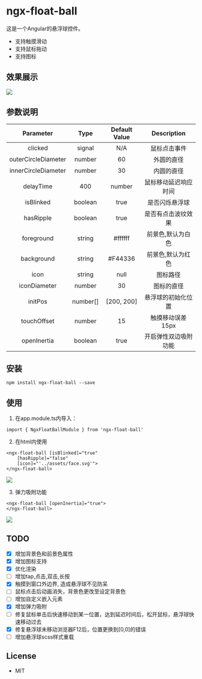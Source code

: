 # ngx-float-ball

这是一个Angular的悬浮球控件。

- 支持触摸滑动
- 支持鼠标拖动
- 支持图标

## 效果展示

![](http://fly-share-image.oss-cn-beijing.aliyuncs.com/18-9-4/97750938.jpg)

## 参数说明

Parameter | Type | Default Value | Description
:---:|:---:|:---:|:---:
clicked | signal | N/A | 鼠标点击事件
outerCircleDiameter | number | 60 | 外圆的直径
innerCircleDiameter | number | 30 | 内圆的直径
delayTime | 400 | number | 鼠标移动延迟响应时间
isBlinked | boolean | true | 是否闪烁悬浮球
hasRipple | boolean | true | 是否有点击波纹效果
foreground | string | #ffffff | 前景色,默认为白色
background | string | #F44336 | 前景色,默认为红色
icon | string | null | 图标路径
iconDiameter | number | 30 | 图标的直径
initPos | number[] | [200, 200] | 悬浮球的初始化位置
touchOffset | number | 15 | 触摸移动误差15px
openInertia | boolean | true | 开启弹性双边吸附功能


## 安装

```
npm install ngx-float-ball --save
```

## 使用

1. 在app.module.ts内导入：

```
import { NgxFloatBallModule } from 'ngx-float-ball'
```

2. 在html内使用

```
<ngx-float-ball [isBlinked]="true"
    [hasRipple]="false"
    [icon]="'../assets/face.svg'">
</ngx-float-ball>
```

![](http://fly-share-image.oss-cn-beijing.aliyuncs.com/18-9-5/53800170.jpg)

3. 弹力吸附功能

```
<ngx-float-ball [openInertia]="true">
</ngx-float-ball>
```

![](http://fly-share-image.oss-cn-beijing.aliyuncs.com/18-9-9/44556840.jpg)

## TODO

- [x] 增加背景色和前景色属性
- [x] 增加图标支持
- [x] 优化渲染
- [ ] 增加tap,点击,双击,长按
- [x] 触摸到窗口外边界, 造成悬浮球不见防呆
- [ ] 鼠标点击后动画消失，背景色更改至设定背景色
- [ ] 增加自定义嵌入元素
- [x] 增加弹力吸附
- [ ] 修复鼠标单击后快速移动到某一位置，达到延迟时间后，松开鼠标，悬浮球快速移动过去
- [x] 修复悬浮球未移动浏览器F12后，位置更换到[0,0]的错误
- [ ] 增加悬浮球scss样式重载

## License

- MIT